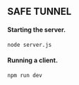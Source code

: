 ## SAFE TUNNEL


#### Starting the server.
```
node server.js
```


#### Running a client.
```
npm run dev
```
